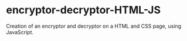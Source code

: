 # encryptor-decryptor-HTML-JS
Creation of an encryptor and decryptor on a HTML and CSS page, using JavaScript.

